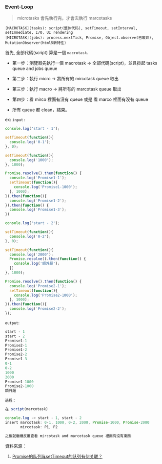 
### Event-Loop

> microtasks 會先執行完，才會去執行 marcotasks 

```
[MACROTASK](tasks): script(整体代码), setTimeout, setInterval, setImmediate, I/O, UI rendering
[MICROTASK](jobs): process.nextTick, Promise, Object.observe(已废弃), MutationObserver(html5新特性)
```

首先, 全部代碼(script) 算是一個 `macrotask`.

- 第一步：瀏覽器先執行一個 macrotask -> 全部代碼(script)，並且掛起 tasks queue and jobs queue
- 第二步：執行 micro -> 將所有的 mircotask queue 取出
- 第三步：執行 macro -> 將所有的 marcotask queue 取出
- 第四步：看 mirco 裡面有沒有 queue 或是 看 marco 裡面有沒有 queue

- 所有 queue 都 clean，結束。

ex: 
`input:`
```js
console.log('start - 1'); 

setTimeout(function(){ 
  console.log('0-1');
}, 0);

setTimeout(function(){ 
  console.log('1000');
}, 1000);

Promise.resolve().then(function() { 
  console.log('Promise1-1');
  setTimeout(function(){ 
    console.log('Promise1-1000');
  }, 1000);
}).then(function(){
  console.log('Promise1-2');
}).then(function() {
  console.log('Promise1-3');
})

console.log('start - 2'); 

setTimeout(function(){ 
  console.log('0-2');
}, 0);

setTimeout(function(){ 
  console.log('2000');
  Promise.resolve().then(function() { 
    console.log('額外題');
  })
}, 1000);

Promise.resolve().then(function() { 
  console.log('Promise2-1');
  setTimeout(function(){ 
    console.log('Promise2-1000');
  }, 1000);
}).then(function(){
  console.log('Promise2-2');
});
```
`output`: 
```js
start - 1
start - 2
Promise1-1
Promise2-1
Promise1-2
Promise2-2
Promise1-3
0-1
0-2
1000
2000
Promise1-1000
Promise2-1000
額外題
```
`過程：`
```js
在 script(marcotask)

console.log -> start - 1, start - 2
insert marcotask: 0-1, 1000, 0-2, 2000, Promise-1000, Promise-2000
       mircotask: P1, P2

之後就繼續反覆查看 mircotask and marcotask queue 裡面有沒有東西
```

資料來源：
1. [Promise的队列与setTimeout的队列有何关联？](https://www.zhihu.com/question/36972010)